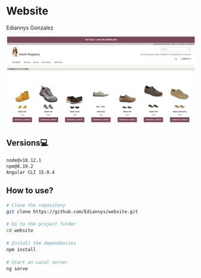 # Website

Ediannys Gonzalez 

<p align="center">
  <kbd>
<img src="src/assets/picture.png"></img>
  </kbd>
</p>


## Versions💻
```
node@v18.12.1 
npm@8.19.2
Angular CLI 15.0.4
```

## How to use?

```bash
# Clone the repository
git clone https://github.com/Ediannys/website.git

# Go to the project folder
cd website

# Install the dependencies
npm install

# Start on Local server
ng serve
```

